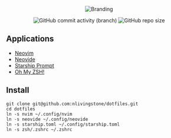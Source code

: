 <div align="center">

![Branding](https://github.com/nlivingstone/dotfiles/assets/1995501/d48b4e76-163c-4da1-8405-089ba5999c9f)

![GitHub commit activity (branch)](https://img.shields.io/github/commit-activity/m/nlivingstone/dotfiles/master?style=for-the-badge&logo=github)
![GitHub repo size](https://img.shields.io/github/repo-size/nlivingstone/dotfiles?style=for-the-badge)

</div>

## Applications

* [Neovim](https://neovim.io/)
* [Neovide](https://neovide.dev/)
* [Starship Prompt](https://starship.rs/)
* [Oh My ZSH!](https://ohmyz.sh/)

## Install
```
git clone git@github.com:nlivingstone/dotfiles.git
cd dotfiles
ln -s nvim ~/.config/nvim
ln -s neovide ~/.config/neovide
ln -s starship.toml ~/.config/starship.toml
ln -s zsh/.zshrc ~/.zshrc
```

